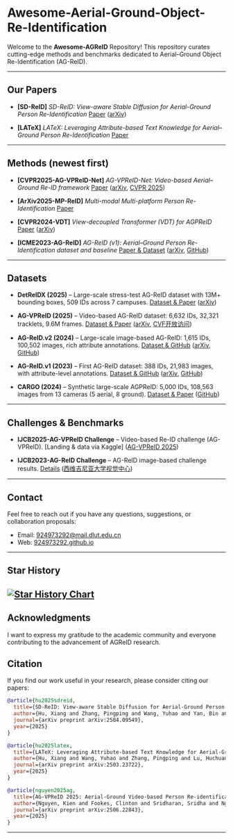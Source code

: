 # Awesome-Aerial-Ground-Object-Re-Identification

Welcome to the **Awesome-AGReID** Repository! This repository curates cutting-edge methods and benchmarks dedicated to Aerial–Ground Object Re-Identification (AG-ReID).

---

## Our Papers

* **\[SD-ReID]**
  *SD-ReID: View-aware Stable Diffusion for Aerial-Ground Person Re-Identification*
  [Paper](https://arxiv.org/abs/2504.09549) ([arXiv][1])

* **\[LATeX]**
  *LATeX: Leveraging Attribute-based Text Knowledge for Aerial–Ground Person Re-Identification*
  [Paper](https://arxiv.org/abs/2503.23722)

---

## Methods (newest first)

* **\[CVPR2025-AG-VPReID-Net]**
  *AG-VPReID-Net: Video-based Aerial–Ground Re-ID framework*
  [Paper](https://arxiv.org/abs/2503.08121) ([arXiv][2], [CVPR 2025][3])

* **\[ArXiv2025-MP-ReID]**
  *Multi-modal Multi-platform Person Re-Identification*
  [Paper](https://arxiv.org/abs/2503.17096)

* **\[CVPR2024-VDT]**
  *View-decoupled Transformer (VDT) for AGPReID*
  [Paper](https://arxiv.org/abs/2403.14513) ([arXiv][4])

* **\[ICME2023-AG-ReID]**
  *AG-ReID (v1): Aerial–Ground Person Re-Identification dataset and baseline*
  [Paper & Dataset](https://arxiv.org/abs/2303.08597) ([arXiv][5], [GitHub][6])

---

## Datasets

* **DetReIDX (2025)** – Large-scale stress-test AG-ReID dataset with 13M+ bounding boxes, 509 IDs across 7 campuses. [Dataset & Paper](https://arxiv.org/html/2505.04793v1) ([arXiv][7])

* **AG-VPReID (2025)** – Video-based AG-ReID dataset: 6,632 IDs, 32,321 tracklets, 9.6M frames. [Dataset & Paper](https://arxiv.org/abs/2503.08121) ([arXiv][2], [CVF开放访问][8])

* **AG-ReID.v2 (2024)** – Large-scale image-based AG-ReID: 1,615 IDs, 100,502 images, rich attribute annotations. [Dataset & GitHub](https://github.com/huynguyen792/AG-ReID.v2) ([arXiv][9], [GitHub][10])

* **AG-ReID.v1 (2023)** – First AG-ReID dataset: 388 IDs, 21,983 images, with attribute-level annotations. [Dataset & GitHub](https://github.com/huynguyen792/AG-ReID) ([arXiv][5], [GitHub][6])

* **CARGO (2024)** – Synthetic large-scale AGPReID: 5,000 IDs, 108,563 images from 13 cameras (5 aerial, 8 ground). [Dataset & Paper](https://github.com/LinlyAC/VDT-AGPReID) ([GitHub][11])

---

## Challenges & Benchmarks

* **IJCB2025-AG-VPReID Challenge** – Video-based Re-ID challenge (AG-VPReID). \[Landing & data via Kaggle] ([AG-VPReID 2025][12])

* **IJCB2023-AG-ReID Challenge** – AG-ReID image-based challenge results. [Details](https://vision.csee.wvu.edu/publications/nguyen23ijcb.pdf) ([西维吉尼亚大学视觉中心][13])

---

## Contact

Feel free to reach out if you have any questions, suggestions, or collaboration proposals:

* Email: [924973292@mail.dlut.edu.cn](mailto:924973292@mail.dlut.edu.cn)
* Web: [924973292.github.io](https://924973292.github.io)

---

## Star History

[![Star History Chart](https://api.star-history.com/svg?repos=924973292/Awesome-Aerial-Ground-Object-Re-Identification&type=Date)](https://www.star-history.com/#924973292/Awesome-Aerial-Ground-Object-Re-Identification&Date)
---

## Acknowledgments

I want to express my gratitude to the academic community and everyone contributing to the advancement of AGReID research.

## Citation
If you find our work useful in your research, please consider citing our papers:

```bibtex
@article{hu2025sdreid,
  title={SD-ReID: View-aware Stable Diffusion for Aerial-Ground Person Re-Identification},
  author={Hu, Xiang and Zhang, Pingping and Wang, Yuhao and Yan, Bin and Lu, Huchuan},
  journal={arXiv preprint arXiv:2504.09549},
  year={2025}
}

@article{hu2025latex,
  title={LATeX: Leveraging Attribute-based Text Knowledge for Aerial-Ground Person Re-Identification},
  author={Hu, Xiang and Wang, Yuhao and Zhang, Pingping and Lu, Huchuan},
  journal={arXiv preprint arXiv:2503.23722},
  year={2025}
}

@article{nguyen2025ag,
  title={AG-VPReID 2025: Aerial-Ground Video-based Person Re-identification Challenge Results},
  author={Nguyen, Kien and Fookes, Clinton and Sridharan, Sridha and Nguyen, Huy and Liu, Feng and Liu, Xiaoming and Ross, Arun and Michalski, Dana and Endrei, Tam{\'a}s and DeAndres-Tame, Ivan and others},
  journal={arXiv preprint arXiv:2506.22843},
  year={2025}
}
```

---

[1]: https://arxiv.org/html/2504.09549v1?utm_source=chatgpt.com "SD-ReID: View-aware Stable Diffusion for Aerial-Ground Person Re ..."
[2]: https://arxiv.org/abs/2503.08121?utm_source=chatgpt.com "AG-VPReID: A Challenging Large-Scale Benchmark for Aerial-Ground Video-based Person Re-Identification"
[3]: https://cvpr.thecvf.com/virtual/2025/poster/33154?utm_source=chatgpt.com "CVPR Poster AG-VPReID: A Challenging Large-Scale Benchmark ..."
[4]: https://arxiv.org/abs/2403.14513?utm_source=chatgpt.com "View-decoupled Transformer for Person Re-identification under Aerial-ground Camera Network"
[5]: https://arxiv.org/abs/2303.08597?utm_source=chatgpt.com "Aerial-Ground Person Re-ID"
[6]: https://github.com/huynguyen792/AG-ReID?utm_source=chatgpt.com "huynguyen792/AG-ReID - GitHub"
[7]: https://arxiv.org/html/2505.04793v1?utm_source=chatgpt.com "A Stress-Test Dataset for Real-World UAV-Based Person Recognition"
[8]: https://openaccess.thecvf.com/content/CVPR2025/papers/Nguyen_AG-VPReID_A_Challenging_Large-Scale_Benchmark_for_Aerial-Ground_Video-based_Person_Re-Identification_CVPR_2025_paper.pdf?utm_source=chatgpt.com "[PDF] AG-VPReID: A Challenging Large-Scale Benchmark for Aerial ..."
[9]: https://arxiv.org/abs/2401.02634?utm_source=chatgpt.com "AG-ReID.v2: Bridging Aerial and Ground Views for Person Re-identification"
[10]: https://github.com/huynguyen792/AG-ReID.v2?utm_source=chatgpt.com "huynguyen792/AG-ReID.v2 - GitHub"
[11]: https://github.com/LinlyAC/VDT-AGPReID?utm_source=chatgpt.com "LinlyAC/VDT-AGPReID: View-decoupled Transformer for ... - GitHub"
[12]: https://agvpreid25.github.io/?utm_source=chatgpt.com "AG-VPReID 2025"
[13]: https://vision.csee.wvu.edu/publications/nguyen23ijcb.pdf?utm_source=chatgpt.com "[PDF] AG-ReID 2023: Aerial-Ground Person Re-identification Challenge ..."

